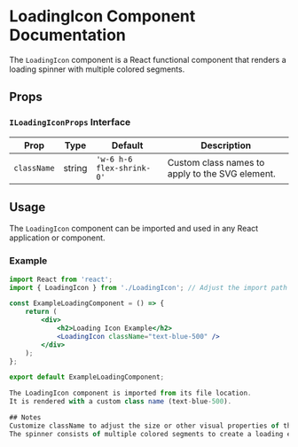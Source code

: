 # LoadingIcon Component Documentation

The `LoadingIcon` component is a React functional component that renders a loading spinner with multiple colored segments.

## Props

### `ILoadingIconProps` Interface

| Prop       | Type     | Default             | Description                                     |
|------------|----------|---------------------|-------------------------------------------------|
| `className`| string   | `'w-6 h-6 flex-shrink-0'` | Custom class names to apply to the SVG element. |

## Usage

The `LoadingIcon` component can be imported and used in any React application or component.

### Example

```jsx
import React from 'react';
import { LoadingIcon } from './LoadingIcon'; // Adjust the import path as necessary

const ExampleLoadingComponent = () => {
    return (
        <div>
            <h2>Loading Icon Example</h2>
            <LoadingIcon className="text-blue-500" />
        </div>
    );
};

export default ExampleLoadingComponent;

The LoadingIcon component is imported from its file location.
It is rendered with a custom class name (text-blue-500).

## Notes
Customize className to adjust the size or other visual properties of the SVG icon.
The spinner consists of multiple colored segments to create a loading effect